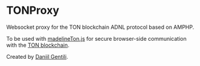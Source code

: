 # TONProxy

Websocket proxy for the TON blockchain ADNL protocol based on AMPHP.

To be used with [madelineTon.js](https://github.com/danog/madelineTon.js) for secure browser-side communication with the [TON blockchain](https://test.ton.org).



Created by [Daniil Gentili](https://daniil.it).
